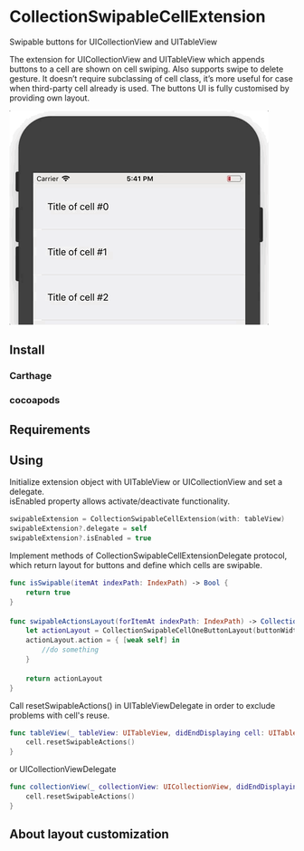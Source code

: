 # CollectionSwipableCellExtension
Swipable buttons for UICollectionView and UITableView

The extension for UICollectionView and UITableView which appends buttons to a cell are shown on cell swiping. Also supports swipe to delete gesture.
It doesn’t require subclassing of cell class, it’s more useful for case when third-party cell already is used.
The buttons UI is fully customised by providing own layout.

![Swipe to delete example](https://raw.githubusercontent.com/KosyanMedia/CollectionSwipableCellExtension/README/example/SwipeToDeleteExample.gif)

## Install

### Carthage

### cocoapods

## Requirements

## Using

Initialize extension object with UITableView or UICollectionView and set a delegate.  
isEnabled property allows activate/deactivate functionality.

```swift
swipableExtension = CollectionSwipableCellExtension(with: tableView)
swipableExtension?.delegate = self
swipableExtension?.isEnabled = true
```

Implement methods of CollectionSwipableCellExtensionDelegate protocol, which return layout for buttons and define which cells are swipable.

```swift
func isSwipable(itemAt indexPath: IndexPath) -> Bool {
    return true
}

func swipableActionsLayout(forItemAt indexPath: IndexPath) -> CollectionSwipableCellLayout? {
    let actionLayout = CollectionSwipableCellOneButtonLayout(buttonWidth: 100, insets: .zero, direction: .leftToRight)
    actionLayout.action = { [weak self] in
        //do something
    }

    return actionLayout
}
```

Call resetSwipableActions() in UITableViewDelegate in order to exclude problems with cell's reuse.

```swift
func tableView(_ tableView: UITableView, didEndDisplaying cell: UITableViewCell, forRowAt indexPath: IndexPath) {
    cell.resetSwipableActions()
}
```

or UICollectionViewDelegate

```swift
func collectionView(_ collectionView: UICollectionView, didEndDisplaying cell: UICollectionViewCell, forItemAt indexPath: IndexPath) {
    cell.resetSwipableActions()
}
```



## About layout customization
